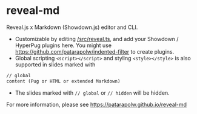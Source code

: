 # reveal-md

Reveal.js x Markdown (Showdown.js) editor and CLI.

- Customizable by editing [/src/reveal.ts](/src/reveal.ts), and add your Showdown / HyperPug plugins here. You might use <https://github.com/patarapolw/indented-filter> to create plugins.
- Global scripting `<script></script>` and styling `<style></style>` is also supported in slides marked with

```markdown
// global
content (Pug or HTML or extended Markdown)
```

- The slides marked with `// global` or `// hidden` will be hidden.

For more information, please see <https://patarapolw.github.io/reveal-md>
